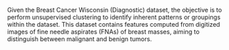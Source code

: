 Given the Breast Cancer Wisconsin (Diagnostic) dataset, the objective is to perform unsupervised clustering to identify inherent patterns or groupings within the dataset. This dataset contains features computed from digitized images of fine needle aspirates (FNAs) of breast masses, aiming to distinguish between malignant and benign tumors.
